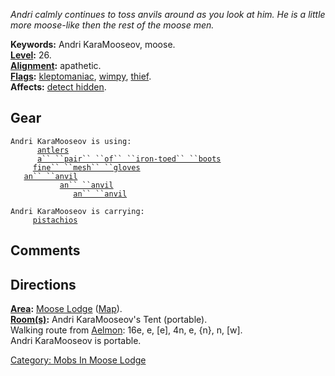 *Andri calmly continues to toss anvils around as you look at him. He is
a little more moose-like then the rest of the moose men.*

**Keywords:** Andri KaraMooseov, moose.  
**[Level](Level "wikilink"):** 26.  
**[Alignment](Alignment "wikilink"):** apathetic.  
**[Flags](:Category:_Mob_Types "wikilink"):**
[kleptomaniac](Thieving_Mobs "wikilink"),
[wimpy](Wimpy_Mobs "wikilink"), [thief](Thieving_Mobs "wikilink").  
**Affects:** [detect hidden](Detect_Hidden "wikilink").  

## Gear

`Andri KaraMooseov is using:`  
<worn on head>`      `[`antlers`](Antlers "wikilink")  
<worn on feet>`      `[`a`` ``pair`` ``of`` ``iron-toed`` ``boots`](Pair_Of_Iron-Toed_Boots "wikilink")  
<worn on hands>`     `[`fine`` ``mesh`` ``gloves`](Fine_Mesh_Gloves "wikilink")  
<held in offhand>`   `[`an`` ``anvil`](Anvil "wikilink")  
<wielded>`           `[`an`` ``anvil`](Anvil "wikilink")  
<held>`              `[`an`` ``anvil`](Anvil "wikilink")

`Andri KaraMooseov is carrying:`  
`     `[`pistachios`](Pistachios_(Poison) "wikilink")

## Comments

## Directions

**[Area](:Category:_Areas "wikilink"):** [Moose
Lodge](:Category:_Moose_Lodge "wikilink")
([Map](Moose_Lodge_Map "wikilink")).  
**[Room(s)](:Category:_Rooms "wikilink"):** Andri KaraMooseov's Tent
(portable).  
Walking route from [Aelmon](Aelmon "wikilink"): 16e, e, \[e\], 4n, e,
{n}, n, \[w\].  
Andri KaraMooseov is portable.  

[Category: Mobs In Moose
Lodge](Category:_Mobs_In_Moose_Lodge "wikilink")
